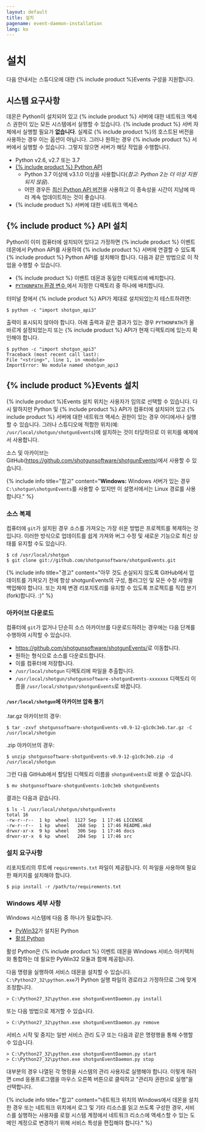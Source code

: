 ```yaml
---
layout: default
title: 설치
pagename: event-daemon-installation
lang: ko
---
```



# 설치

다음 안내서는 스튜디오에 대한 {% include product %}Events 구성을 지원합니다.

<a id="System_Requirements"></a>
## 시스템 요구사항

데몬은 Python이 설치되어 있고 {% include product %} 서버에 대한 네트워크 액세스 권한이 있는 모든 시스템에서 실행할 수 있습니다. {% include product %} 서버 자체에서 실행할 필요가 **없습니다**. 실제로 {% include product %}의 호스트된 버전을 사용하는 경우 이는 옵션이 아닙니다. 그러나 원하는 경우 {% include product %} 서버에서 실행할 수 있습니다. 그렇지 않으면 서버가 해당 작업을 수행합니다.

* Python v2.6, v2.7 또는 3.7
* [{% include product %} Python API](https://github.com/shotgunsoftware/python-api)
  * Python 3.7 이상에 v3.1.0 이상을 사용합니다(_참고: Python 2는 더 이상 지원되지 않음_).
  * 어떤 경우든 [최신 Python API 버전](https://github.com/shotgunsoftware/python-api/releases)을 사용하고 이 종속성을 시간이 지남에 따라 계속 업데이트하는 것이 좋습니다.
* {% include product %} 서버에 대한 네트워크 액세스

<a id="Installing_Shotgun_API"></a>
## {% include product %} API 설치

Python이 이미 컴퓨터에 설치되어 있다고 가정하면 {% include product %} 이벤트 데몬에서 Python API를 사용하여 {% include product %} 서버에 연결할 수 있도록 {% include product %} Python API를 설치해야 합니다. 다음과 같은 방법으로 이 작업을 수행할 수 있습니다.

- {% include product %} 이벤트 데몬과 동일한 디렉토리에 배치합니다.
- [`PYTHONPATH` 환경 변수 ](https://docs.python.org/tutorial/modules.html)에서 지정한 디렉토리 중 하나에 배치합니다.

터미널 창에서 {% include product %} API가 제대로 설치되었는지 테스트하려면:

```
$ python -c "import shotgun_api3"
```

출력이 표시되지 않아야 합니다. 아래 출력과 같은 결과가 있는 경우 `PYTHONPATH`가 올바르게 설정되었는지 또는 {% include product %} API가 현재 디렉토리에 있는지 확인해야 합니다.

```
$ python -c "import shotgun_api3"
Traceback (most recent call last):
File "<string>", line 1, in <module>
ImportError: No module named shotgun_api3
```

<a id="Installing_shotgunEvents"></a>
## {% include product %}Events 설치

{% include product %}Events 설치 위치는 사용자가 임의로 선택할 수 있습니다. 다시 말하지만 Python 및 {% include product %} API가 컴퓨터에 설치되어 있고 {% include product %} 서버에 대한 네트워크 액세스 권한이 있는 경우 어디에서나 실행할 수 있습니다. 그러나 스튜디오에 적합한 위치(예: `/usr/local/shotgun/shotgunEvents`)에 설치하는 것이 타당하므로 이 위치를 예제에서 사용합니다.

소스 및 아카이브는 GitHub(<https://github.com/shotgunsoftware/shotgunEvents>)에서 사용할 수 있습니다.

{% include info title="참고" content="**Windows:** Windows 서버가 있는 경우 `C:\shotgun\shotgunEvents`를 사용할 수 있지만 이 설명서에서는 Linux 경로를 사용합니다." %}

<a id="Cloning_Source"></a>
### 소스 복제

컴퓨터에 `git`가 설치된 경우 소스를 가져오는 가장 쉬운 방법은 프로젝트를 복제하는 것입니다. 이러한 방식으로 업데이트를 쉽게 가져와 버그 수정 및 새로운 기능으로 최신 상태를 유지할 수도 있습니다.

```
$ cd /usr/local/shotgun
$ git clone git://github.com/shotgunsoftware/shotgunEvents.git
```

{% include info title="경고" content="아무 것도 손실되지 않도록 GitHub에서 업데이트를 가져오기 전에 항상 shotgunEvents의 구성, 플러그인 및 모든 수정 사항을 백업해야 합니다. 또는 자체 변경 리포지토리를 유지할 수 있도록 프로젝트를 직접 분기(fork)합니다. :)" %}

<a id="Downloading_Archive"></a>
### 아카이브 다운로드

컴퓨터에 `git`가 없거나 단순히 소스 아카이브를 다운로드하려는 경우에는 다음 단계를 수행하여 시작할 수 있습니다.

- <https://github.com/shotgunsoftware/shotgunEvents/>로 이동합니다.
- 원하는 형식으로 소스를 다운로드합니다.
- 이를 컴퓨터에 저장합니다.
- `/usr/local/shotgun` 디렉토리에 파일을 추출합니다.
- `/usr/local/shotgun/shotgunsoftware-shotgunEvents-xxxxxxx` 디렉토리 이름을 `/usr/local/shotgun/shotgunEvents`로 바꿉니다.

#### `/usr/local/shotgun`에 아카이브 압축 풀기

.tar.gz 아카이브의 경우:

```
$ tar -zxvf shotgunsoftware-shotgunEvents-v0.9-12-g1c0c3eb.tar.gz -C /usr/local/shotgun
```

.zip 아카이브의 경우:

```
$ unzip shotgunsoftware-shotgunEvents-v0.9-12-g1c0c3eb.zip -d /usr/local/shotgun
```

그런 다음 GitHub에서 할당된 디렉토리 이름을 `shotgunEvents`로 바꿀 수 있습니다.

```
$ mv shotgunsoftware-shotgunEvents-1c0c3eb shotgunEvents
```

결과는 다음과 같습니다.

```
$ ls -l /usr/local/shotgun/shotgunEvents
total 16
-rw-r--r--  1 kp  wheel  1127 Sep  1 17:46 LICENSE
-rw-r--r--  1 kp  wheel   268 Sep  1 17:46 README.mkd
drwxr-xr-x  9 kp  wheel   306 Sep  1 17:46 docs
drwxr-xr-x  6 kp  wheel   204 Sep  1 17:46 src
```

<a id="Installing Requirements"></a>
### 설치 요구사항

리포지토리의 루트에 `requirements.txt` 파일이 제공됩니다. 이 파일을 사용하여 필요한 패키지를 설치해야 합니다.

```
$ pip install -r /path/to/requirements.txt
```


<a id="Windows_Specifics"></a>
### Windows 세부 사항

Windows 시스템에 다음 중 하나가 필요합니다.

* [PyWin32](https://sourceforge.net/projects/pywin32/)가 설치된 Python
* [활성 Python](https://www.activestate.com/activepython)

활성 Python은 {% include product %} 이벤트 데몬을 Windows 서비스 아키텍처와 통합하는 데 필요한 PyWin32 모듈과 함께 제공됩니다.

다음 명령을 실행하여 서비스 데몬을 설치할 수 있습니다. `C:\Python27_32\python.exe`가 Python 실행 파일의 경로라고 가정하므로 그에 맞게 조정합니다.

```
> C:\Python27_32\python.exe shotgunEventDaemon.py install
```

또는 다음 방법으로 제거할 수 있습니다.

```
> C:\Python27_32\python.exe shotgunEventDaemon.py remove
```

서비스 시작 및 중지는 일반 서비스 관리 도구 또는 다음과 같은 명령행을 통해 수행할 수 있습니다.

```
> C:\Python27_32\python.exe shotgunEventDaemon.py start
> C:\Python27_32\python.exe shotgunEventDaemon.py stop
```

대부분의 경우 나열된 각 명령을 시스템의 관리 사용자로 실행해야 합니다. 이렇게 하려면 cmd 응용프로그램을 마우스 오른쪽 버튼으로 클릭하고 "관리자 권한으로 실행"을 선택합니다.

{% include info title="참고" content="네트워크 위치의 Windows에서 데몬을 설치한 경우 또는 네트워크 위치에서 로그 및 기타 리소스를 읽고 쓰도록 구성한 경우, 서비스를 실행하는 사용자를 로컬 시스템 계정에서 네트워크 리소스에 액세스할 수 있는 도메인 계정으로 변경하기 위해 서비스 특성을 편집해야 합니다." %}
